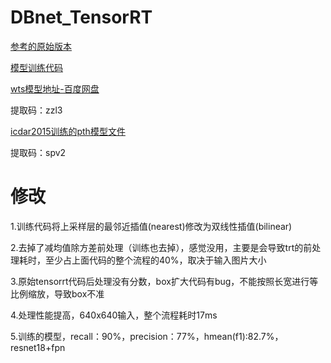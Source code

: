 # DBnet_TensorRT

[参考的原始版本](https://github.com/BaofengZan/DBNet-TensorRT)

[模型训练代码](https://github.com/BaofengZan/DBNet.pytorch)

[wts模型地址-百度网盘](https://pan.baidu.com/s/1MYm099HuIbUsG4uub_to9g)

提取码：zzl3

[icdar2015训练的pth模型文件](https://pan.baidu.com/s/1zzjZfKFRfSrbEfvBFV03Ag)

提取码：spv2

# 修改

1.训练代码将上采样层的最邻近插值(nearest)修改为双线性插值(bilinear)

2.去掉了减均值除方差前处理（训练也去掉），感觉没用，主要是会导致trt的前处理耗时，至少占上面代码的整个流程的40%，取决于输入图片大小

3.原始tensorrt代码后处理没有分数，box扩大代码有bug，不能按照长宽进行等比例缩放，导致box不准

4.处理性能提高，640x640输入，整个流程耗时17ms

5.训练的模型，recall：90%，precision：77%，hmean(f1):82.7%，resnet18+fpn
